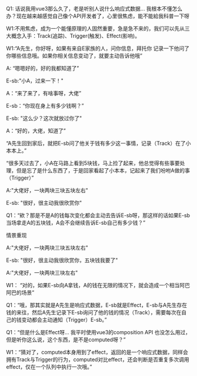 Q1: 话说我用vue3那么久了，老是听别人说什么响应式数据... 我根本不懂怎么办？现在越来越感觉自己像个API开发者了，心里很焦虑，能不能給我科普一下呀

W1:不用焦虑，成为一个能懂原理的人固然重要，急是急不来的，我们可以先从三大概念入手：Track(追踪)、Trigger(触发)、Effect(影响)。



W1:“A先生，你好呀，如果有来自E家族的人，问你信息，拜托你 记录一下他问了你哪些信息哦。如果你相关信息变动了，就要主动告诉他哦”

A: “嗯嗯好的，好的我都知道了”



E-sb:"小A，过来一下！"

A：“来了来了，有啥事呀，大佬”

E-sb：“你现在身上有多少钱啊？”

E-sb: "这么少？这次就放过你了"

A：“好的，大佬，知道了”



“A先生回到家后，就把E-sb问了他关于钱有多少这一事情，记录（Track）在了小本本上。”



“很多天过去了，小A在马路上看到5块钱，马上捡了起来，他总觉得有些事要处理，但是忘了是什么东西了，于是回家看起了小本本，记起来了我们吩咐A做的事（Trigger）”



A:"大佬好，一块两块三块五块左右"

E-sb: "很好，很主动我很欣赏你"



Q1：“欸？那是不是A的钱每次变化都会主动去告诉E-sb呀，那这样的话如果E-sb当场拿走A的五块钱，A会不会继续告诉E-sb自己有多少钱？”



情景重现



A:"大佬好，一块两块三块五块左右"

E-sb: "很好，很主动我很欣赏你，五块钱我要了"

A:"大佬好，一块两块三块左右"



W1： “对的，如果E-sb向A拿钱，A的钱在无限的情况下，就会造成一个相当阿巴阿巴的场景”

Q1：“哦，那其实就是A先生是响应式数据，E-sb就是Effect，E-sb与A先生存在钱的来往，然后A先生记录下E-sb询问了他的钱的情况（Track），需要每次在自己的钱变动都会主动通知（Trigger）E-sb。”



Q1：“但是什么是Effect呀... 我平时使用vue3的composition API 也没怎么用过，但是听你这么说，这个东西，是不是computed呀？”

W1：“猜对了，computed本身用到了effect，返回的是一个响应式数据，同样会拥有Track与Trigger的行为，computed对比effect，还会判断是否重复多次调用effect，仅在一个队列中执行一次哦。”